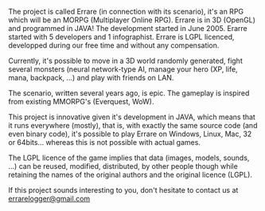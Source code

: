 The project is called Errare (in connection with its scenario), it's an RPG which will be an MORPG (Multiplayer Online RPG).
Errare is in 3D (OpenGL) and programmed in JAVA!
The development started in June 2005. Erarre started with 5 developers and 1 infographist.
Errare is LGPL licenced, developped during our free time and without any compensation.

Currently, it's possible to move in a 3D world randomly generated, fight several monsters (neural network-type AI, manage your hero (XP, life, mana, backpack, ...) and play with friends on LAN.

The scenario, written several years ago, is epic.
The gameplay is inspired from existing MMORPG's (Everquest, WoW).

This project is innovative given it's development in JAVA, which means that it runs everywhere (mostly), that is, with exactly the same source code (and even binary code), it's possible to play Errare on Windows, Linux, Mac, 32 or 64bits... whereas this is not possible with actual games.

The LGPL licence of the game implies that data (images, models, sounds, ...) can be reused, modified, distributed, by other people though while retaining the names of the original authors and the original licence (LGPL).

If this project sounds interesting to you, don't hesitate to contact us at errarelogger@gmail.com